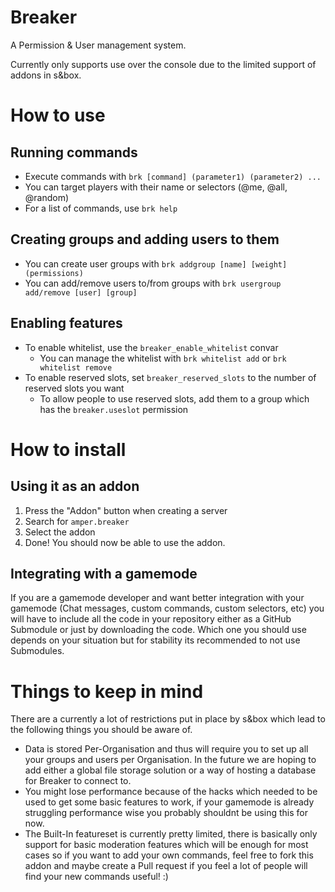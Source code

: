 # Breaker
A Permission & User management system.

Currently only supports use over the console due to the limited support of addons in s&box.

# How to use
## Running commands
- Execute commands with `brk [command] (parameter1) (parameter2) ...`
- You can target players with their name or selectors (@me, @all, @random)
- For a list of commands, use `brk help`

## Creating groups and adding users to them
- You can create user groups with `brk addgroup [name] [weight] (permissions)`
- You can add/remove users to/from groups with `brk usergroup add/remove [user] [group]`

## Enabling features
- To enable whitelist, use the `breaker_enable_whitelist` convar
  - You can manage the whitelist with `brk whitelist add` or `brk whitelist remove`
- To enable reserved slots, set `breaker_reserved_slots` to the number of reserved slots you want
  - To allow people to use reserved slots, add them to a group which has the `breaker.useslot` permission

# How to install
## Using it as an addon
1. Press the "Addon" button when creating a server
2. Search for `amper.breaker`
3. Select the addon
4. Done! You should now be able to use the addon.

## Integrating with a gamemode
If you are a gamemode developer and want better integration with your gamemode (Chat messages, custom commands, custom selectors, etc)
you will have to include all the code in your repository either as a GitHub Submodule or just by downloading the code. 
Which one you should use depends on your situation but for stability its recommended to not use Submodules.

# Things to keep in mind
There are a currently a lot of restrictions put in place by s&box which lead to the following things you should be aware of.
- Data is stored Per-Organisation and thus will require you to set up all your groups and users per Organisation.
  In the future we are hoping to add either a global file storage solution or a way of hosting a database for Breaker to connect to.
- You might lose performance because of the hacks which needed to be used to get some basic features to work,
  if your gamemode is already struggling performance wise you probably shouldnt be using this for now.
- The Built-In featureset is currently pretty limited, there is basically only support for basic moderation features which will be enough for most cases
  so if you want to add your own commands, feel free to fork this addon and maybe create a Pull request if you feel a lot of people will find your new commands useful! :)
